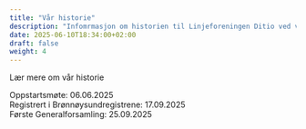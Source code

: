 ```yaml
---
title: "Vår historie"
description: "Infomrmasjon om historien til Linjeforeningen Ditio ved ved institutt IT på OsloMet."  # In  header in html, for search engines etc
date: 2025-06-10T18:34:00+02:00
draft: false
weight: 4
---
```


Lær  mere om vår historie

<!--more--> 

Oppstartsmøte: 06.06.2025\
Registrert i Brønnøysundregistrene: 17.09.2025\
Første Generalforsamling: 25.09.2025